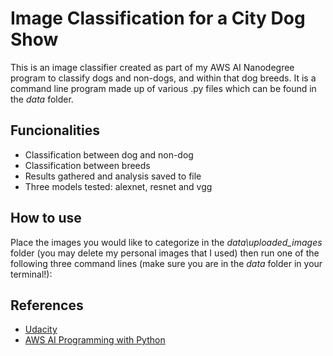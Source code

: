 
# Image Classification for a City Dog Show

This is an image classifier created as part of my AWS AI Nanodegree program to classify dogs and non-dogs, and within that dog breeds. It is a command line program made up of various .py files which can be found in the *data* folder.


## Funcionalities

- Classification between dog and non-dog
- Classification between breeds
- Results gathered and analysis saved to file
- Three models tested: alexnet, resnet and vgg

## How to use

Place the images you would like to categorize in the *data\uploaded_images* folder (you may delete my personal images that I used) then run one of the following three command lines (make sure you are in the *data* folder in your terminal!):



## References

 - [Udacity](https://www.udacity.com/)
 - [AWS AI Programming with Python](https://www.udacity.com/course/ai-programming-python-nanodegree--nd089?promo=year_end&coupon=JULY4&utm_source=gsem_generic&utm_medium=ads_r&utm_campaign=20960322867_c_individuals&utm_term=161066723234&utm_keyword=ai%20programming%20with%20python_p&utm_source=gsem_generic&utm_medium=ads_n&utm_campaign=20960322867_c_individuals&utm_term=161066723234&utm_keyword=ai%20programming%20with%20python_p&gad_source=1&gclid=Cj0KCQjws560BhCuARIsAHMqE0HmBa3LOKQFIsLuPBAjJbFwJJwitNIZPeFQAIL43xoceke-JQbZ7L4aAlrBEALw_wcB)


